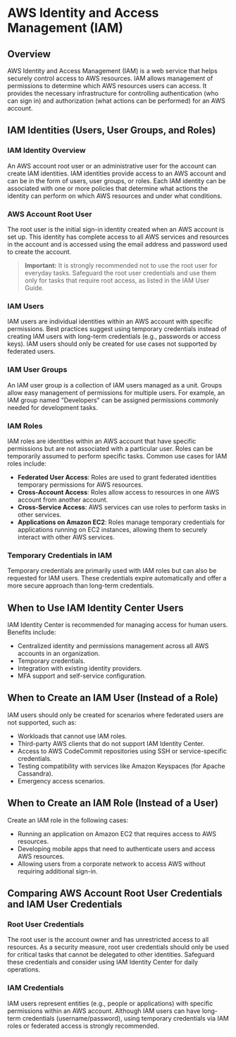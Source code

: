 # AWS Identity and Access Management (IAM)

## Overview

AWS Identity and Access Management (IAM) is a web service that helps securely control access to AWS resources. IAM allows management of permissions to determine which AWS resources users can access. It provides the necessary infrastructure for controlling authentication (who can sign in) and authorization (what actions can be performed) for an AWS account.

## IAM Identities (Users, User Groups, and Roles)

### IAM Identity Overview

An AWS account root user or an administrative user for the account can create IAM identities. IAM identities provide access to an AWS account and can be in the form of users, user groups, or roles. Each IAM identity can be associated with one or more policies that determine what actions the identity can perform on which AWS resources and under what conditions.

### AWS Account Root User

The root user is the initial sign-in identity created when an AWS account is set up. This identity has complete access to all AWS services and resources in the account and is accessed using the email address and password used to create the account.

> **Important:** It is strongly recommended not to use the root user for everyday tasks. Safeguard the root user credentials and use them only for tasks that require root access, as listed in the IAM User Guide.

### IAM Users

IAM users are individual identities within an AWS account with specific permissions. Best practices suggest using temporary credentials instead of creating IAM users with long-term credentials (e.g., passwords or access keys). IAM users should only be created for use cases not supported by federated users.


### IAM User Groups

An IAM user group is a collection of IAM users managed as a unit. Groups allow easy management of permissions for multiple users. For example, an IAM group named "Developers" can be assigned permissions commonly needed for development tasks.

### IAM Roles

IAM roles are identities within an AWS account that have specific permissions but are not associated with a particular user. Roles can be temporarily assumed to perform specific tasks. Common use cases for IAM roles include:

- **Federated User Access**: Roles are used to grant federated identities temporary permissions for AWS resources.
- **Cross-Account Access**: Roles allow access to resources in one AWS account from another account.
- **Cross-Service Access**: AWS services can use roles to perform tasks in other services.
- **Applications on Amazon EC2**: Roles manage temporary credentials for applications running on EC2 instances, allowing them to securely interact with other AWS services.

### Temporary Credentials in IAM

Temporary credentials are primarily used with IAM roles but can also be requested for IAM users. These credentials expire automatically and offer a more secure approach than long-term credentials.

## When to Use IAM Identity Center Users

IAM Identity Center is recommended for managing access for human users. Benefits include:

- Centralized identity and permissions management across all AWS accounts in an organization.
- Temporary credentials.
- Integration with existing identity providers.
- MFA support and self-service configuration.

## When to Create an IAM User (Instead of a Role)

IAM users should only be created for scenarios where federated users are not supported, such as:

- Workloads that cannot use IAM roles.
- Third-party AWS clients that do not support IAM Identity Center.
- Access to AWS CodeCommit repositories using SSH or service-specific credentials.
- Testing compatibility with services like Amazon Keyspaces (for Apache Cassandra).
- Emergency access scenarios.

## When to Create an IAM Role (Instead of a User)

Create an IAM role in the following cases:

- Running an application on Amazon EC2 that requires access to AWS resources.
- Developing mobile apps that need to authenticate users and access AWS resources.
- Allowing users from a corporate network to access AWS without requiring additional sign-in.

## Comparing AWS Account Root User Credentials and IAM User Credentials

### Root User Credentials

The root user is the account owner and has unrestricted access to all resources. As a security measure, root user credentials should only be used for critical tasks that cannot be delegated to other identities. Safeguard these credentials and consider using IAM Identity Center for daily operations.

### IAM Credentials

IAM users represent entities (e.g., people or applications) with specific permissions within an AWS account. Although IAM users can have long-term credentials (username/password), using temporary credentials via IAM roles or federated access is strongly recommended.

